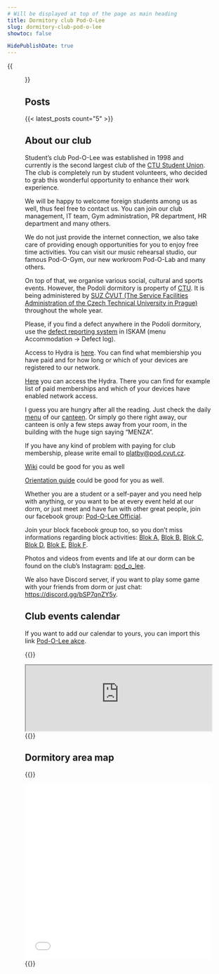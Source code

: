 ```yaml
---
# Will be displayed at top of the page as main heading
title: Dormitory club Pod-O-Lee
slug: dormitory-club-pod-o-lee
showtoc: false

HidePublishDate: true
---
```


{{<figure src="panorama.jpg" alt="Panorama" loading=eager >}}

## Posts

{{< latest_posts count="5" >}}

## About our club

Student’s club Pod-O-Lee was established in 1998 and currently is the second largest club of the [CTU Student Union](https://su.cvut.cz/). The club is completely run by student volunteers, who decided to grab this wonderful opportunity to enhance their work experience.

We will be happy to welcome foreign students among us as well, thus feel free to contact us. You can join our club management, IT team, Gym administration, PR department, HR department and many others.

We do not just provide the internet connection, we also take care of providing enough opportunities for you to enjoy free time activities. You can visit our music rehearsal studio, our famous Pod-O-Gym, our new workroom Pod-O-Lab and many others.

On top of that, we organise various social, cultural and sports events.
However, the Podolí dormitory is property of [CTU](https://cvut.cz/). It is being administered by [SUZ ČVUT (The Service Facilities Administration of the Czech Technical University in Prague)](https://www.suz.cvut.cz/koleje/koleje-podoli) throughout the whole year.

Please, if you find a defect anywhere in the Podolí dormitory, use the [defect reporting system](https://web.suz.cvut.cz/KnihaZavad) in ISKAM (menu Accommodation -> Defect log).

Access to Hydra is [here](https://hydra.pod.cvut.cz/). You can find what membiership you have paid and for how long or which of your devices are registered to our network.

[Here](https://hydra.pod.cvut.cz/) you can access the Hydra. There you can find for example list of paid memberships and which of your devices have enabled network access.

I guess you are hungry after all the reading. Just check the daily [menu](https://agata.suz.cvut.cz/jidelnicky/index.php?clPodsystem=4) of our [canteen](https://www.suz.cvut.cz/menzy/menza-podoli). Or simply go there right away, our canteen is only a few steps away from your room, in the building with the huge sign saying “MENZA”.

If you have any kind of problem with paying for club membership, please write email to <platby@pod.cvut.cz>.

[Wiki](https://wiki.pod.cvut.cz/en/start) could be good for you as well

[Orientation guide](AP_EN.pdf) could be good for you as well.

Whether you are a student or a self-payer and you need help with anything, or you want to be at every event held at our dorm, or just meet and have fun with other great people, join our facebook group: [Pod-O-Lee Official](https://www.facebook.com/groups/klub.Podolee/).

Join your block facebook group too, so you don’t miss informations regarding block activities: [Blok A](https://www.facebook.com/groups/A.Podolee/), [Blok B](https://www.facebook.com/groups/B.Podolee/), [Blok C](https://www.facebook.com/groups/C.Podolee/), [Blok D](https://www.facebook.com/groups/D.Podolee/), [Blok E](https://www.facebook.com/groups/E.Podolee/), [Blok F](https://www.facebook.com/groups/F.Podolee/).

Photos and videos from events and life at our dorm can be found on the club’s Instagram: [pod_o_lee](https://www.instagram.com/pod_o_lee/).

We also have Discord server, if you want to play some game with your friends from dorm or just chat: https://discord.gg/bSP7qnZY5y.

## Club events calendar

If you want to add our calendar to yours, you can import this link [Pod-O-Lee akce](https://cloud.pod.cvut.cz/remote.php/dav/public-calendars/666q8eA7DaPq6K6e?export).

{{<rawhtml>}}
<iframe id="pod-events-calendar" loading="lazy" width="100%" allowfullscreen=true src="https://cloud.pod.cvut.cz/index.php/apps/calendar/embed/666q8eA7DaPq6K6e"></iframe>
{{</rawhtml>}}

## Dormitory area map

{{<rawhtml>}}
<iframe loading="lazy" width="100%" height="400px" frameborder="0" allowfullscreen src="//umap.openstreetmap.fr/en/map/mapa-arealu-koleji-podoli_580764?scaleControl=false&miniMap=false&scrollWheelZoom=false&zoomControl=true&allowEdit=false&moreControl=true&searchControl=null&tilelayersControl=null&embedControl=null&datalayersControl=true&onLoadPanel=undefined&captionBar=false"></iframe>
{{</rawhtml>}}
